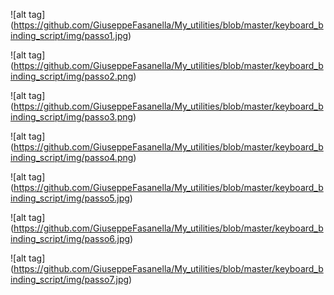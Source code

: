 ![alt tag] (https://github.com/GiuseppeFasanella/My_utilities/blob/master/keyboard_binding_script/img/passo1.jpg)

![alt tag] (https://github.com/GiuseppeFasanella/My_utilities/blob/master/keyboard_binding_script/img/passo2.png)

![alt tag] (https://github.com/GiuseppeFasanella/My_utilities/blob/master/keyboard_binding_script/img/passo3.png)

![alt tag] (https://github.com/GiuseppeFasanella/My_utilities/blob/master/keyboard_binding_script/img/passo4.png)

![alt tag] (https://github.com/GiuseppeFasanella/My_utilities/blob/master/keyboard_binding_script/img/passo5.jpg)

![alt tag] (https://github.com/GiuseppeFasanella/My_utilities/blob/master/keyboard_binding_script/img/passo6.jpg)

![alt tag] (https://github.com/GiuseppeFasanella/My_utilities/blob/master/keyboard_binding_script/img/passo7.jpg)
